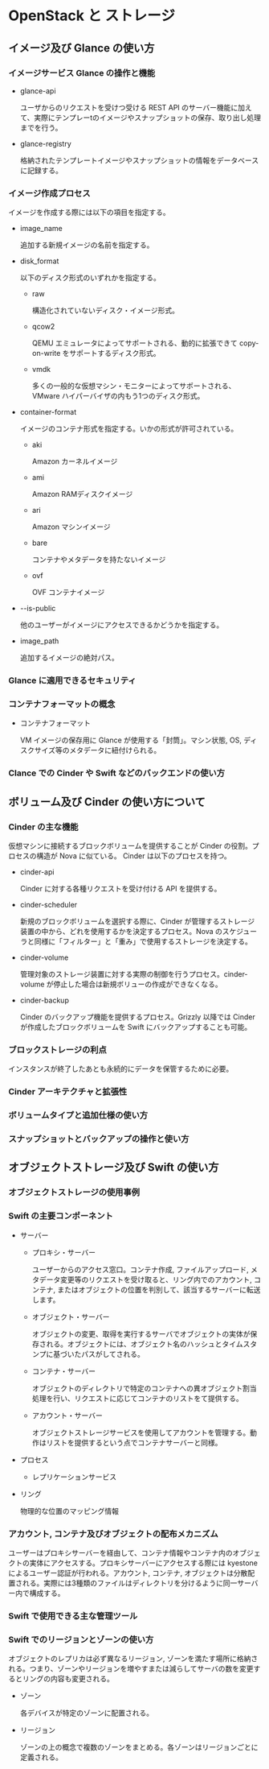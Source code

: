 OpenStack と ストレージ
=======================

イメージ及び Glance の使い方
----------------------------

### イメージサービス Glance の操作と機能

* glance-api

    ユーザからのリクエストを受けつ受ける REST API のサーバー機能に加えて、実際にテンプレーtのイメージやスナップショットの保存、取り出し処理までを行う。

* glance-registry
    
    格納されたテンプレートイメージやスナップショットの情報をデータベースに記録する。

### イメージ作成プロセス

イメージを作成する際には以下の項目を指定する。

* image_name

    追加する新規イメージの名前を指定する。

* disk_format

    以下のディスク形式のいずれかを指定する。

    - raw

        構造化されていないディスク・イメージ形式。

    - qcow2

        QEMU エミュレータによってサポートされる、動的に拡張できて copy-on-write をサポートするディスク形式。

    - vmdk

        多くの一般的な仮想マシン・モニターによってサポートされる、VMware ハイパーバイザの内もう1つのディスク形式。

* container-format

    イメージのコンテナ形式を指定する。いかの形式が許可されている。

    - aki

        Amazon カーネルイメージ

    - ami

        Amazon RAMディスクイメージ

    - ari 

        Amazon マシンイメージ

    - bare 

        コンテナやメタデータを持たないイメージ

    - ovf

        OVF コンテナイメージ

* --is-public

    他のユーザーがイメージにアクセスできるかどうかを指定する。

* image_path

    追加するイメージの絶対パス。

### Glance に適用できるセキュリティ
### コンテナフォーマットの概念

* コンテナフォーマット

    VM イメージの保存用に Glance が使用する「封筒」。マシン状態, OS, ディスクサイズ等のメタデータに紐付けられる。

### Clance での Cinder や Swift などのバックエンドの使い方

ボリューム及び Cinder の使い方について
-------------------------------------

### Cinder の主な機能

仮想マシンに接続するブロックボリュームを提供することが Cinder の役割。プロセスの構造が Nova に似ている。
Cinder は以下のプロセスを持つ。

* cinder-api

   Cinder に対する各種リクエストを受け付ける API を提供する。

* cinder-scheduler

    新規のブロックボリュームを選択する際に、Cinder が管理するストレージ装置の中から、どれを使用するかを決定するプロセス。Nova のスケジューラと同様に「フィルター」と「重み」で使用するストレージを決定する。

* cinder-volume

    管理対象のストレージ装置に対する実際の制御を行うプロセス。cinder-volume が停止した場合は新規ボリューの作成ができなくなる。

* cinder-backup

    Cinder のバックアップ機能を提供するプロセス。Grizzly 以降では Cinder が作成したブロックボリュームを Swift にバックアップすることも可能。

### ブロックストレージの利点

インスタンスが終了したあとも永続的にデータを保管するために必要。

### Cinder アーキテクチャと拡張性
### ボリュームタイプと追加仕様の使い方
### スナップショットとバックアップの操作と使い方

オブジェクトストレージ及び Swift の使い方
------------

### オブジェクトストレージの使用事例
### Swift の主要コンポーネント

* サーバー

    - プロキシ・サーバー

        ユーザーからのアクセス窓口。コンテナ作成, ファイルアップロード, メタデータ変更等のリクエストを受け取ると、リング内でのアカウント, コンテナ, またはオブジェクトの位置を判別して、該当するサーバーに転送します。

    - オブジェクト・サーバー

        オブジェクトの変更、取得を実行するサーバでオブジェクトの実体が保存される。オブジェクトには、オブジェクト名のハッシュとタイムスタンプに基づいたパスがしてされる。
    
    - コンテナ・サーバー

        オブジェクトのディレクトリで特定のコンテナへの異オブジェクト割当処理を行い、リクエストに応じてコンテナのリストをて提供する。

    - アカウント・サーバー

        オブジェクトストレージサービスを使用してアカウントを管理する。動作はリストを提供するという点でコンテナサーバーと同様。

* プロセス

    - レプリケーションサービス

* リング

    物理的な位置のマッピング情報

### アカウント, コンテナ及びオブジェクトの配布メカニズム

ユーザーはプロキシサーバーを経由して、コンテナ情報やコンテナ内のオブジェクトの実体にアクセスする。プロキシサーバーにアクセスする際には kyestone によるユーザー認証が行われる。アカウント, コンテナ, オブジェクトは分散配置される。実際には3種類のファイルはディレクトリを分けるように同一サーバー内で構成する。

### Swift で使用できる主な管理ツール
### Swift でのリージョンとゾーンの使い方

オブジェクトのレプリカは必ず異なるリージョン, ゾーンを満たす場所に格納される。つまり、ゾーンやリージョンを増やすまたは減らしてサーバの数を変更するとリングの内容も変更される。

* ゾーン

    各デバイスが特定のゾーンに配置される。

* リージョン

   ゾーンの上の概念で複数のゾーンをまとめる。各ゾーンはリージョンごとに定義される。
